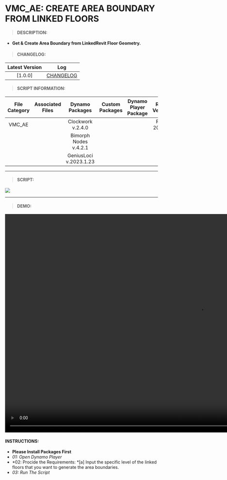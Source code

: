 # VMC_AE: CREATE AREA BOUNDARY FROM LINKED FLOORS

> #### DESCRIPTION: 
- **Get & Create Area Boundary from LinkedRevit Floor Geometry.**

> #### CHANGELOG:

| Latest Version | Log |
| :-------: | :----: | 
|[1.0.0] | [CHANGELOG](/_scripts/_project/263_VMC/AREA/changelog/VMC_AE_CreateAreaboundary_fromLinkedFloors.md) |

> #### SCRIPT INFORMATION: 

| File Category| Associated Files | Dynamo Packages | Custom Packages | Dynamo Player Package | Revit Version | Author | Modified By | File Name & Location |
| :-------: | :----: | :---: | :---: | :---: | :---: | :---: | :--: | :--:
| VMC_AE | | Clockwork v.2.4.0 | | | Revit 2021.1 | Bino Tuliao |  | VMC_AE_CreateAreaboundary_fromLinkedFloors |
| | | Bimorph Nodes v.4.2.1 | | | | | | (https://bimcapcom.sharepoint.com/:f:/s/BCP-Main/EtcUOEHMpHRMhf5j6ss2Wc4Ba2To_r0yT1evsIl51R6_9Q?e=Yj13GP)
| | | GeniusLoci v.2023.1.23
----------------------------------------------------------------
> #### SCRIPT: 
<img src="./_scripts/_project/263_VMC/AREA/images/VMC_AE_CreateAreaBoundary_fromLinkedFloors.png">


------------------------------------------------------------------------------

> #### **DEMO**: 
<video width="1280" height="720" controls>
 <source src="./_scripts/_project/263_VMC/AREA/demo/VMC_AE_CreateAreaBoundary_fromLinkedFloors.mp4" type="video/mp4">
</video>

#### INSTRUCTIONS: 
- **Please Install Packages First**
- *01: Open Dynamo Player*
- *02: Procide the Requirements: 
    *[a] Input the specific level of the linked floors that you want to generate the area boundaries.
- *03: Run The Script*